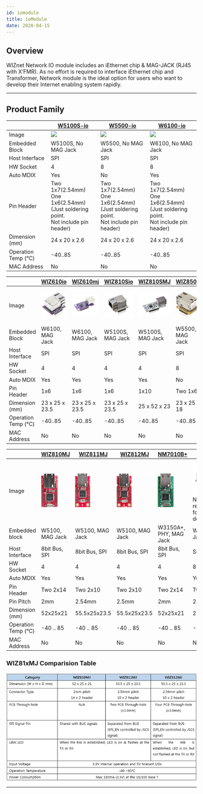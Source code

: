 ```yaml
---
id: iomodule
title: ioModule
date: 2020-04-15
---
```


## Overview

WIZnet Network IO module includes an iEthernet chip & MAG-JACK (RJ45 with X’FMR). As no effort is required to interface iEthernet chip and Transformer, Network module is the ideal option for users who want to
develop their Internet enabling system rapidly.

-----

## Product Family

<!--
  - [W5100S-io](W5100S-io) : W5100S No MagJack, Compact size(Hardware compatible with W5500-io, W6100-io)
  - [W5500-io](W5500-io) : W5500 No MagJack, Compact size(Hardware compatible with W5100S-io, W6100-io)
  - [W6100-io](W6100-io) : W6100 No MagJack, Compact size(Hardware compatible with W5100S-io, W5500-io)
  - [WIZ850io](wiz850io): W5500 w/ MagJack, Compact size(Hardware compatible with WIZ820io)
  - [WIZ550io](wiz550io): W5500 w/ MagJack, Unique MAC Address, Auto-configurable
  - [WIZ820io](wiz820io): W5200 w/ MagJack, Compact Size
  - [WIZ810MJ](wiz810mj): W5100 w/ MagJack, 2mm pitch, No PCB Through-hole
  - [WIZ811MJ](wiz811mj): W5100 w/ MagJack, 2.54mm pitch, Two PCB Through-hole
  - [WIZ812MJ](wiz812mj): W5100 w/ MagJack, 2.54mm pitch, Four PCB Through-hole
  - [WIZ830MJ](wiz830mj): W5300 w/ MagJack High-throughput
  - [NM7010B+](nm7010b): W3150A+ w/ External PHY and MagJack
-->

|    | [W5100S-io](https://docs.wiznet.io/Product/ioModule/W5100S-io) | [W5500-io](https://docs.wiznet.io/Product/ioModule/W5500-io) | [W6100-io](https://docs.wiznet.io/Product/ioModule/W6100-io) |
| --- | -------------------------| -------------------------| --------------------|
| Image | <img src="https://github.com/Wiznet/Hardware-Files-of-WIZnet/raw/master/05_Network_Module/W5100S-io/Pictures/W5100S-io%203D.png" width="150" />|<img src="https://raw.githubusercontent.com/Wiznet/Hardware-Files-of-WIZnet/master/05_Network_Module/W5500-io/Pictures/W5500-io 3D.png" width="150" />|<img src="https://github.com/Wiznet/Hardware-Files-of-WIZnet/blob/master/05_Network_Module/W6100-io/Pictures/W6100-io%203D.png?raw=true" width="150" />|
| Embedded Block | W5100S, No MAG Jack | W5500, No MAG Jack | W6100, No MAG Jack |
| Host Interface | SPI | SPI | SPI |
| HW Socket | 4 | 8 | 8 |
| Auto MDIX | Yes | No | Yes |
| Pin Header | Two 1x7(2.54mm) <br /> One 1x6(2.54mm) <br />(Just soldering point.<br /> Not include pin header) | Two 1x7(2.54mm) <br /> One 1x6(2.54mm) <br />(Just soldering point. <br />Not include pin header) | Two 1x7(2.54mm) <br /> One 1x6(2.54mm) <br />(Just soldering point. <br />Not include pin header) |
| Dimension (mm) | 24 x 20 x 2.6 | 24 x 20 x 2.6 | 24 x 20 x 2.6 |
| Operation Temp (℃) | -40..85 | -40..85 | -40..85 |
| MAC Address | No |No |No |

|    | [WIZ610io](./WIZ610io.md) | [WIZ610mj](./WIZ610MJ.md) | [WIZ810Sio](./WIZ810Sio.md) | [WIZ810SMJ](./WIZ810SMJ.md) | [WIZ850io](./WIZ850io.md) | [WIZ550io](./wiz550io.md) | [WIZ830MJ](./WIZ830MJ.md) |
| --- | -------------------------| -------------------------| --------------------| -------------------| ------------------ | --------------- | ------------ |
| Image | ![WIZ610io](/img/products/wiz610io/wiz610io_1.png) | ![WIZ610MJ](/img/products/wiz610mj/wiz610mj1.png) | ![WIZ810Sio](/img/products/wiz810sio/wiz810io_2.png) | ![WIZ810Sio](/img/products/wiz810smj/wiz810smj_2.png) | ![WIZ850io](/img/products/wiz850io/wiz850io.png)   | ![](/img/products/wiz550io/wiz550io_small_005.png) | ![](/img/products/wiz830mj/wiz830_web_1.jpg) |
| Embedded Block | W6100, MAG Jack | W6100, MAG Jack | W5100S, MAG Jack | W5100S, MAG Jack | W5500, MAG Jack | W5500, MAG Jack | W5300, MAG Jack |
| Host Interface | SPI | SPI | SPI | SPI | SPI | SPI | 8/16bit Bus |
| HW Socket | 4 | 4 | 4 | 4 | 8 | 8 | 8 |
| Auto MDIX | Yes | Yes | Yes | Yes | No | No | Yes |
| Pin Header | 	1x6 | 	1x6 | 	1x6 | 	1x10 | Two 1x6 | 1x8, 1x6 | Two 2x14 |
| Dimension (mm) | 23 x 25 x 23.5 | 23 x 25 x 23.5 | 23 x 25 x 23.5 | 25 x 52 x 23 | 23 x 25 x 18 | 54 x 26 x 24 | 53.3x34x19.5 |
| Operation Temp (℃) | -40..85 | -40..85 | -40..85 | -40..85 | -40..85 | -40..85 | -40..85 |
| MAC Address | No |No |No |No |No | Yes | No |

|    | [WIZ810MJ](./WIZ810MJ.md) | [WIZ811MJ](./WIZ811MJ.md) | [WIZ812MJ](./WIZ812MJ.md) | [NM7010B+](./NM7010B%2B.md) | [WIZ820io](./WIZ820io.md) |
| -- | ------------------------- | ------------------------- | ------------------------- | --------------------------- | ------------------------- |
| Image | ![WIZ810MJ](/img/products/wiz810mj/wiz810mj.png) | ![WIZ811MJ](/img/products/wiz811mj/wiz811mj.png) | ![WIZ812MJ](/img/products/wiz812mj/wiz812mj.png) | ![NM71B+](/img/products/nm7010/nm7010b.png) | ![WIZ820io](/img/products/wiz820io/wiz820io_web_1.jpg)<br />Not recommended for new design |
| Embedded block | W5100, MAG Jack | W5100, MAG Jack | 	W5100, MAG Jack | W3150A+, PHY, MAG Jack | W5200, MAG Jack |
| Host Interface | 8bit Bus, SPI | 8bit Bus, SPI | 8bit Bus, SPI | 8bit Bus, SPI | SPI |
| HW Socket | 4 | 4 | 4 | 4 | 8 |
| Auto MDIX | Yes | Yes | Yes | Yes | Yes |
| Pin Header | Two 2x14 | Two 2x10 | Two 2x10 | Two 2x14 | Two 1x6 |
| Pin Pitch | 2mm | 2.54mm | 2.5mm | 2mm | 2mm |
| Dimension (mm) | 52x25x21 | 55.5x25x23.5 | 55.5x25x23.5 | 52x25x21 | 23 x 25 x 18 |
| Operation Temp (℃) | -40 .. 85 | -40 .. 85 | -40 .. 85 | -40 .. 85 | -40 .. 85 |
| MAC Address | No | No | No | No | No |

### WIZ81xMJ Comparision Table

![](/img/products/io_module/comparison-table.jpg)

-----
